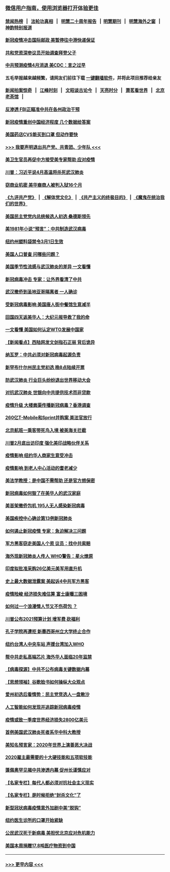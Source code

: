 ### [微信用户指南，使用浏览器打开体验更佳](https://github.com/gfw-breaker/banned-news1/blob/master/indexes/wechat-guide.md?t=0)
#### [禁闻热榜](热点新闻.md?t=0)  &nbsp;&nbsp;|&nbsp;&nbsp; [法轮功真相](https://github.com/gfw-breaker/truth/blob/master/README.md?t=0) &nbsp;&nbsp;|&nbsp;&nbsp; [明慧二十周年报告](https://github.com/gfw-breaker/mh-reports/blob/master/README.md?t=0) &nbsp;&nbsp;|&nbsp;&nbsp;[明慧期刊](https://github.com/gfw-breaker/mh-qikan) &nbsp;&nbsp;|&nbsp;&nbsp; [明慧海外之窗](https://github.com/gfw-breaker/mh-news/blob/master/README.md?t=0) &nbsp;&nbsp;|&nbsp;&nbsp; [神韵特别报道](https://github.com/gfw-breaker/mh-news/blob/master/shenyun.md?t=0)
#### [新冠疫情冲击国际邮政 美暂停往中港快递保证](../pages/nsc412/n11864207.md?t=02130511) 
#### [共和党资深参议员开始调查拜登父子](../pages/nsc412/n11863984.md?t=02130511) 
#### [中共预测疫情4月消退 美CDC：言之过早](../pages/nsc412/n11864310.md?t=02130511) 
#### 五毛举报越来越频繁，请网友们前往下载 [一键翻墙软件](https://github.com/gfw-breaker/ssr-accounts)，并将此项目推荐给亲友
#### [新闻拍案惊奇](https://github.com/gfw-breaker/banned-news1/blob/master/pages/link4.md) &nbsp;&nbsp;|&nbsp;&nbsp; [江峰时刻](https://github.com/gfw-breaker/banned-news1/blob/master/pages/link4.md) &nbsp;&nbsp;|&nbsp;&nbsp; [文昭谈古论今](https://github.com/gfw-breaker/banned-news1/blob/master/pages/link4.md) &nbsp;&nbsp;|&nbsp;&nbsp; [天亮时分](https://github.com/gfw-breaker/banned-news1/blob/master/pages/link4.md) &nbsp;&nbsp;|&nbsp;&nbsp; [萧茗看世界](https://github.com/gfw-breaker/banned-news1/blob/master/pages/link4.md) &nbsp;&nbsp;|&nbsp;&nbsp; [北京老茶馆](https://github.com/gfw-breaker/banned-news1/blob/master/pages/link4.md) &nbsp;&nbsp;|&nbsp;&nbsp; 
#### [反渗透 FBI正瞄准中共在各州政治干预](../pages/nsc412/n11864300.md?t=02130511) 
#### [新冠疫情重创中国经济程度 几个数据给答案](../pages/nsc412/n11864203.md?t=02130511) 
#### [美国药店CVS能买到口罩 但动作要快](../pages/nsc412/n11862438.md?t=02130511) 
#### [>>> 我要声明退出共产党、共青团、少年队 <<<](https://github.com/begood0513/goodnews/blob/master/quit/letter.md) 
#### [美卫生官员再促中方接受美专家帮助 应对疫情](../pages/nsc412/n11864043.md?t=02130511) 
#### [川普：习近平说4月高温将杀死武汉肺炎](../pages/nsc412/n11860814.md?t=02130511) 
#### [窃商业机密 美华裔商人被判入狱16个月](../pages/nsc412/n11863911.md?t=02130511) 
#### [《九评共产党》](https://github.com/begood0513/9ping.md/blob/master/README.md) &nbsp;|&nbsp; [《解体党文化》](../../../../jtdwh.md/blob/master/README.md)  &nbsp;|&nbsp; [《共产主义的终极目的》](../../../../gczydzjmd.md/blob/master/README.md) &nbsp;|&nbsp; [《魔鬼在统治我们的世界》](../../../../mgztzwmdsj.md/blob/master/README.md) 
#### [美国民主党党内总统候选人初选 桑德斯领先](../pages/nsc412/n11863475.md?t=02130511) 
#### [美1981年小说“预言”：中共制造武汉病毒](../pages/nsc412/n11863306.md?t=02130511) 
#### [纽约州塑料袋禁令3月1日生效](../pages/nsc412/n11862832.md?t=02130511) 
#### [美国人口普查  问哪些问题？](../pages/nsc412/n11862808.md?t=02130511) 
#### [美国季节性流感与武汉肺炎的差异 一文看懂](../pages/nsc412/n11862428.md?t=02130511) 
#### [新冠病毒冲击 专家：让外界看清了中共](../pages/nsc412/n11862280.md?t=02130511) 
#### [武汉撤侨到圣地亚哥隔离者 一人确诊](../pages/nsc412/n11862460.md?t=02130511) 
#### [受新冠病毒影响 美国唐人街中餐馆生意减半](../pages/nsc412/n11861940.md?t=02130511) 
#### [回国四天返美华人：大纪元报导救了我的命](../pages/nsc412/n11862181.md?t=02130511) 
#### [一文看懂 美国如何认定WTO发展中国家](../pages/nsc412/n11862051.md?t=02130511) 
#### [【新闻看点】西陆网发文剑指石正丽 背后诡异](../pages/nsc412/n11861792.md?t=02130511) 
#### [纳瓦罗：中共必须对新冠病毒起源负责](../pages/nsc412/n11861810.md?t=02130511) 
#### [新罕布什尔州民主党初选 晚8点陆续开票](../pages/nsc412/n11861872.md?t=02130511) 
#### [防武汉肺炎 行业巨头纷纷退出世界移动大会](../pages/nsc412/n11861795.md?t=02130511) 
#### [对抗武汉肺炎 世银向中共提供技术而非贷款](../pages/nsc412/n11861652.md?t=02130511) 
#### [疫情升级 大楼粪渠传播新冠病毒？香港调查](../pages/nsc412/n11861556.md?t=02130511) 
#### [260亿T-Mobile和Sprint并购案 美法官放行](../pages/nsc412/n11861511.md?t=02130511) 
#### [北京航班一乘客带死鸟入境 被美海关拦截](../pages/nsc412/n11861317.md?t=02130511) 
#### [川普2月底出访印度 强化美印战略伙伴关系](../pages/nsc412/n11860557.md?t=02130511) 
#### [疫情影响  纽约华人商家生意受冲击](../pages/nsc412/n11860284.md?t=02130511) 
#### [疫情影响  到老人中心活动的耆老减少](../pages/nsc412/n11860199.md?t=02130511) 
#### [美法学教授：是中国不需帮助 还是官方想保密](../pages/nsc412/n11859492.md?t=02130511) 
#### [新冠病毒如何毁了在美华人的武汉家庭](../pages/nsc412/n11859524.md?t=02130511) 
#### [美首架撤侨包机 195人无人感染新冠病毒](../pages/nsc412/n11859908.md?t=02130511) 
#### [美国疾控中心确诊第13例新冠肺炎](../pages/nsc412/n11859966.md?t=02130511) 
#### [如何遏止新冠疫情 专家：急迫解决三问题](../pages/nsc412/n11859685.md?t=02130511) 
#### [军方黑客窃走美国人个资 议员：找中共索赔](../pages/nsc412/n11859371.md?t=02130511) 
#### [海外现新冠肺炎人传人 WHO警告：星火燎原](../pages/nsc412/n11859252.md?t=02130511) 
#### [印度拟批准采购26亿美元美军用直升机](../pages/nsc412/n11859143.md?t=02130511) 
#### [史上最大数据泄露案 美起诉4中共军方黑客](../pages/nsc412/n11859115.md?t=02130511) 
#### [疫情险峻 经济损失难估算 富士康曝三困境](../pages/nsc412/n11859120.md?t=02130511) 
#### [如何过一个浪漫情人节又不伤荷包 ？](../pages/nsc412/n11858969.md?t=02130511) 
#### [川普公布2021预算计划 增军费 砍福利](../pages/nsc412/n11859012.md?t=02130511) 
#### [孔子学院再遭拒 新墨西哥州立大学终止合作](../pages/nsc412/n11858661.md?t=02130511) 
#### [纽约台湾人中央车站  声援台湾加入WHO](../pages/nsc412/n11857757.md?t=02130511) 
#### [帮中共走私高端芯片 海外华人面临20年监禁](../pages/nsc412/n11855016.md?t=02130511) 
#### [【病毒探源】中共不公布病毒关键数据内幕](../pages/nsc412/n11856584.md?t=02130511) 
#### [【思想领袖】谷歌脸书如何操纵大众观点](../pages/nsc412/n11680874.md?t=02130511) 
#### [爱州初选后看情势：民主党竞选人一盘散沙](../pages/nsc412/n11856557.md?t=02130511) 
#### [人工智能如何发现并追踪新冠病毒疫情](../pages/nsc412/n11856398.md?t=02130511) 
#### [疫情或致一季度世界经济损失2800亿美元](../pages/nsc412/n11855639.md?t=02130511) 
#### [首例美国武汉肺炎死者系华中科大教授](../pages/nsc412/n11855500.md?t=02130511) 
#### [美知名预言家：2020年世界上演善恶大决战](../pages/nsc412/n11855418.md?t=02130511) 
#### [2020雇主最需要的十大硬技能和五项软技能](../pages/nsc412/n11850953.md?t=02130511) 
#### [蓬佩奥罕见揭中共渗透内幕 促州长谨慎应对](../pages/nsc412/n11854685.md?t=02130511) 
#### [【名家专栏】每代人都必须对抗社会主义现实](../pages/nsc412/n11831412.md?t=02130511) 
#### [【名家专栏】是时候拒绝“封杀文化”了](../pages/nsc412/n11814093.md?t=02130511) 
#### [新型冠状病毒疫情意外加剧中美“脱钩”](../pages/nsc412/n11854475.md?t=02130511) 
#### [纽约医生诊所的口罩开始紧缺](../pages/nsc412/n11853364.md?t=02130511) 
#### [公民武汉死于新病毒 美担忧北京应对危机能力](../pages/nsc412/n11854331.md?t=02130511) 
#### [美国本周捐赠17.8吨医疗物资到中国](../pages/nsc412/n11854269.md?t=02130511) 

----
#### [ >>> 更早内容 <<< ](../indexes/nsc412-earlier.md)
